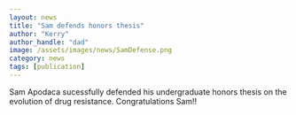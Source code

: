 ```yaml
---
layout: news
title: "Sam defends honors thesis"
author: "Kerry"
author_handle: "dad"
image: /assets/images/news/SamDefense.png
category: news
tags: [publication]
---
```

Sam Apodaca sucessfully defended his undergraduate honors thesis on the evolution of drug resistance. Congratulations Sam!!
